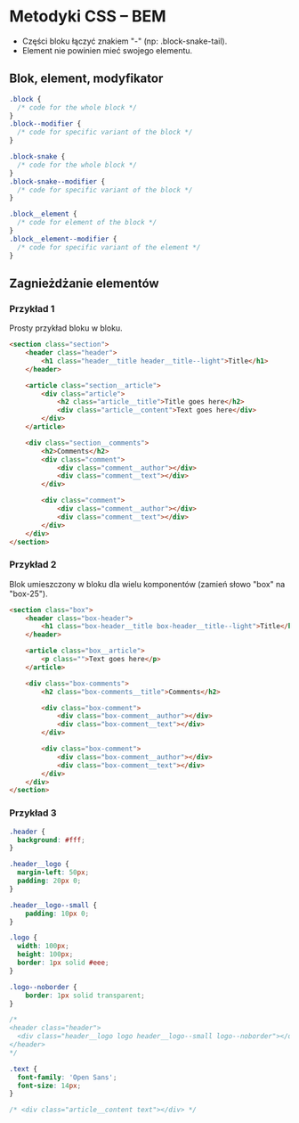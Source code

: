 # Metodyki CSS – BEM

- Części bloku łączyć znakiem "-" (np: .block-snake-tail).
- Element nie powinien mieć swojego elementu.

## Blok, element, modyfikator

```css
.block {
  /* code for the whole block */
}
.block--modifier {
  /* code for specific variant of the block */
}

.block-snake {
  /* code for the whole block */
}
.block-snake--modifier {
  /* code for specific variant of the block */
}

.block__element {
  /* code for element of the block */
}
.block__element--modifier {
  /* code for specific variant of the element */
}
```

## Zagnieżdżanie elementów

### Przykład 1

Prosty przykład bloku w bloku.

```html
<section class="section">
    <header class="header">
        <h1 class="header__title header__title--light">Title</h1>
    </header>

    <article class="section__article">
        <div class="article">
            <h2 class="article__title">Title goes here</h2>
            <div class="article__content">Text goes here</div>
        </div>
    </article>

    <div class="section__comments">
        <h2>Comments</h2>
        <div class="comment">
            <div class="comment__author"></div>
            <div class="comment__text"></div>
        </div>

        <div class="comment">
            <div class="comment__author"></div>
            <div class="comment__text"></div>
        </div>
    </div>
</section>
```

### Przykład 2

Blok umieszczony w bloku dla wielu komponentów (zamień słowo "box" na "box-25").

```html
<section class="box">
    <header class="box-header">
        <h1 class="box-header__title box-header__title--light">Title</h1>
    </header>

    <article class="box__article">
        <p class="">Text goes here</p>
    </article>

    <div class="box-comments">
        <h2 class="box-comments__title">Comments</h2>

        <div class="box-comment">
            <div class="box-comment__author"></div>
            <div class="box-comment__text"></div>
        </div>

        <div class="box-comment">
            <div class="box-comment__author"></div>
            <div class="box-comment__text"></div>
        </div>
    </div>
</section>
```

### Przykład 3

```css
.header {
  background: #fff;
}

.header__logo {
  margin-left: 50px;
  padding: 20px 0;
}

.header__logo--small {
    padding: 10px 0;
}

.logo {
  width: 100px;
  height: 100px;
  border: 1px solid #eee;
}

.logo--noborder {
    border: 1px solid transparent;
}

/*
<header class="header">
  <div class="header__logo logo header__logo--small logo--noborder"></div>
</header>
*/

.text {
  font-family: 'Open Sans';
  font-size: 14px;
}

/* <div class="article__content text"></div> */
```
